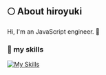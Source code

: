 ## 🌕 About hiroyuki
Hi, I'm an JavaScript engineer. 🤝

### 🌱 my skills
[![My Skills](https://skillicons.dev/icons?i=js,html,css,docker,github,gmail,jquery,nextjs,nodejs,notion,npm,nuxtjs,pinia,prisma,react,redux,sentry,tailwind,ts,vite,vue,vuetify,vscode,wordpress)](https://skillicons.dev)
